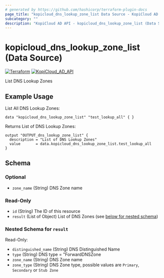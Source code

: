 ```yaml
---
# generated by https://github.com/hashicorp/terraform-plugin-docs
page_title: "kopicloud_dns_lookup_zone_list Data Source - KopiCloud AD Provider"
subcategory: ""
description: "KopiCloud AD API - kopicloud_dns_lookup_zone_list (Data Source)"
---
```


# kopicloud_dns_lookup_zone_list (Data Source)
[![Terraform](https://img.shields.io/badge/terraform-v1.3+-blue.svg)](https://www.terraform.io/downloads.html) 
[![KopiCloud_AD_API](https://img.shields.io/badge/kopiCloud_ad-v1.0+-blueviolet.svg)](https://www.kopicloud-ad-api.com)

List DNS Lookup Zones

## Example Usage

List All DNS Lookup Zones:
```
data "kopicloud_dns_lookup_zone_list" "test_lookup_all" { }
```

Returns List of DNS Lookup Zones:
```
output "OUTPUT_dns_lookup_zone_list" {
  description = "List of DNS Lookup Zones"
  value       = data.kopicloud_dns_lookup_zone_list.test_lookup_all
}
```

<!-- schema generated by tfplugindocs -->
## Schema

### Optional

- `zone_name` (String) DNS Zone name

### Read-Only

- `id` (String) The ID of this resource
- `result` (List of Object) List of DNS Zones (see [below for nested schema](#nestedatt--result))

<a id="nestedatt--result"></a>
### Nested Schema for `result`

Read-Only:

- `distinguished_name` (String) DNS Distinguished Name
- `type` (String) DNS type = "ForwardDNSZone
- `zone_name` (String) DNS Zone name
- `zone_type` (String) DNS Zone type, possible values are `Primary`, `Secondary` or `Stub Zone`
